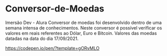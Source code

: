 # Conversor-de-Moedas
Imersão Dev - Alura
Conversor de moedas foi desenvolvido dentro de uma semana intensa de conhecimentos. Neste conversor é possível verificar os valores em reais referentes ao Dólar, Euro e Bitcoin.
Valores das moedas datadas na data do dia 17/09/2021.


https://codepen.io/pen/?template=gORvMLO
